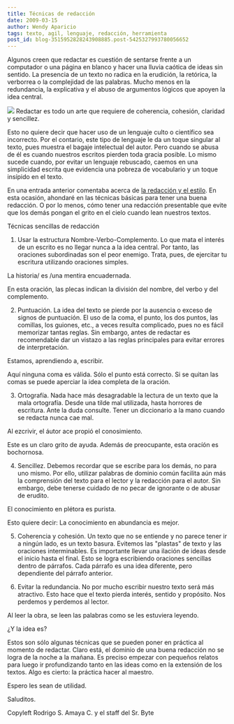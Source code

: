 ```yaml
---
title: Técnicas de redacción
date: 2009-03-15
author: Wendy Aparicio
tags: texto, agil, lenguaje, redacción, herramienta
post_id: blog-3515952828243908885.post-5425327993780056652
---
```


Algunos creen que redactar es cuestión de sentarse frente a un computador o una página en blanco y hacer una lluvia caótica de ideas sin sentido. La presencia de un texto no radica en la erudición, la retórica, la verborrea o la complejidad de las palabras. Mucho menos en la redundancia, la explicativa y el abuso de argumentos lógicos que apoyen la idea central.

![](https://3.bp.blogspot.com/_JbB9KsZ238w/Sbxnio66WoI/AAAAAAAAAT8/rXPv_WoSZvE/s320/311501544_ab2a661c03.jpg) Redactar es todo un arte que
requiere de coherencia, cohesión, claridad y sencillez.

Esto no quiere decir que hacer uso de un lenguaje culto o científico sea incorrecto. Por el contario, este tipo de lenguaje le da un toque singular al texto, pues muestra el bagaje intelectual del autor. Pero cuando se abusa de él es cuando nuestros escritos pierden toda gracia posible. Lo mismo sucede cuando, por evitar un lenguaje rebuscado, caemos en una simplicidad escrita que evidencia una pobreza de vocabulario y un toque insípido en el texto.

En una entrada anterior comentaba acerca de [la redacción y el estilo](http://www.srbyte.com/2009/02/redaccion-y-estilo.html). En esta ocasión, ahondaré en las técnicas básicas para tener una buena redacción. O por lo menos, cómo tener una redacción presentable que evite que los demás pongan el grito en el cielo cuando lean nuestros textos.

Técnicas sencillas de redacción

1. Usar la estructura Nombre-Verbo-Complemento. Lo que mata el interés de un escrito es no llegar nunca a la idea central. Por tanto, las oraciones subordinadas son el peor enemigo. Trata, pues, de ejercitar tu escritura utilizando oraciones simples.

La historia/ es /una mentira encuadernada.

En esta oración, las plecas indican la división del nombre, del verbo y del complemento.

2. Puntuación. La idea del texto se pierde por la ausencia o exceso de signos de puntuación. El uso de la coma, el punto, los dos puntos, las comillas, los guiones, etc., a veces resulta complicado, pues no es fácil memorizar tantas reglas. Sin embargo, antes de redactar es recomendable dar un vistazo a las reglas principales para evitar errores de interpretación.

Estamos, aprendiendo a, escribir.

Aquí ninguna coma es válida. Sólo el punto está correcto. Si se quitan las comas se puede aperciar la idea completa de la oración.

3. Ortografía. Nada hace más desagradable la lectura de un texto que la mala ortografía. Desde una tilde mal utilizada, hasta horrores de escritura. Ante la duda consulte. Tener un diccionario a la mano cuando se redacta nunca cae mal.

Al ezcrivir, el áutor ace propió el conosimiento.

Este es un claro grito de ayuda. Además de preocupante, esta oracíón es bochornosa.

4. Sencillez. Debemos recordar que se escribe para los demás, no para uno mismo. Por ello, utilizar palabras de dominio común facilita aún más la comprensión del texto para el lector y la redacción para el autor. Sin embargo, debe tenerse cuidado de no pecar de ignorante o de abusar de erudito.

El conocimiento en plétora es purista.

Esto quiere decir: La conocimiento en abundancia es mejor.

5. Coherencia y cohesión. Un texto que no se entiende y no parece tener ir a ningún lado, es un texto basura. Evitemos las "plastas" de texto y las oraciones interminables. Es importante llevar una ilación de ideas desde el inicio hasta el final. Esto se logra escribiendo oraciones sencillas dentro de párrafos. Cada párrafo es una idea diferente, pero dependiente del párrafo anterior.

6. Evitar la redundancia. No por mucho escribir nuestro texto será más atractivo. Esto hace que el texto pierda interés, sentido y propósito. Nos perdemos y perdemos al lector.

Al leer la obra, se leen las palabras como se les estuviera leyendo.

¿Y la idea es?

Estos son sólo algunas técnicas que se pueden poner en práctica al momento de redactar. Claro está, el dominio de una buena redacción no se logra de la noche a la mañana. Es preciso empezar con pequeños relatos para luego ir profundizando tanto en las ideas como en la extensión de los textos. Algo es cierto: la práctica hacer al maestro.

Espero les sean de utilidad.

Saluditos.

Copyleft Rodrigo S. Amaya C. y el staff del Sr. Byte